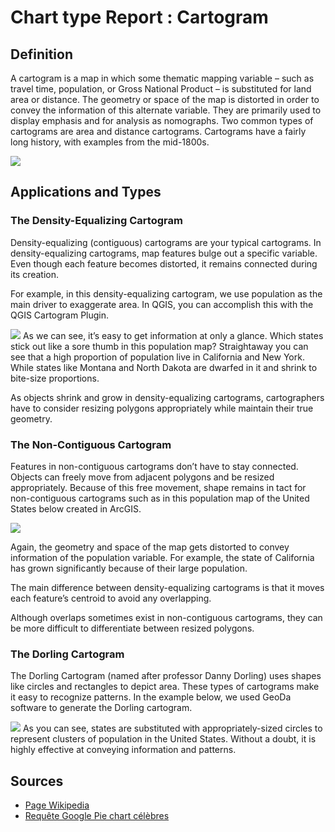 # Chart type Report : Cartogram

## Definition
A cartogram is a map in which some thematic mapping variable – such as travel time, population, or Gross National Product – is substituted for land area or distance. The geometry or space of the map is distorted in order to convey the information of this alternate variable. They are primarily used to display emphasis and for analysis as nomographs.
Two common types of cartograms are area and distance cartograms. Cartograms have a fairly long history, with examples from the mid-1800s.

![](https://upload.wikimedia.org/wikipedia/commons/4/47/Cartlinearlarge.png)
 
## Applications and Types

### The Density-Equalizing Cartogram
Density-equalizing (contiguous) cartograms are your typical cartograms. In density-equalizing cartograms, map features bulge out a specific variable. Even though each feature becomes distorted, it remains connected during its creation.

For example, in this density-equalizing cartogram, we use population as the main driver to exaggerate area. In QGIS, you can accomplish this with the QGIS Cartogram Plugin.

![](http://gisgeography.com/wp-content/uploads/2016/09/Density-Equalizing-Cartograms.png)
As we can see, it’s easy to get information at only a glance. Which states stick out like a sore thumb in this population map? Straightaway you can see that a high proportion of population live in California and New York. While states like Montana and North Dakota are dwarfed in it and shrink to bite-size proportions.

As objects shrink and grow in density-equalizing cartograms, cartographers have to consider resizing polygons appropriately while maintain their true geometry.

### The Non-Contiguous Cartogram

Features in non-contiguous cartograms don’t have to stay connected. Objects can freely move from adjacent polygons and be resized appropriately. Because of this free movement, shape remains in tact for non-contiguous cartograms such as in this population map of the United States below created in ArcGIS.


![](http://gisgeography.com/wp-content/uploads/2016/09/Non-Contiguous-Cartogram-2.png)

Again, the geometry and space of the map gets distorted to convey information of the population variable. For example, the state of California has grown significantly because of their large population.

The main difference between density-equalizing cartograms is that it moves each feature’s centroid to avoid any overlapping.

Although overlaps sometimes exist in non-contiguous cartograms, they can be more difficult to differentiate between resized polygons.


### The Dorling Cartogram
The Dorling Cartogram (named after professor Danny Dorling) uses shapes like circles and rectangles to depict area. These types of cartograms make it easy to recognize patterns. In the example below, we used GeoDa software to generate the Dorling cartogram.

![](http://gisgeography.com/wp-content/uploads/2016/09/Dorling-Cartogram.png)
As you can see, states are substituted with appropriately-sized circles to represent clusters of population in the United States. Without a doubt, it is highly effective at conveying information and patterns.

## Sources
<ul>
 <li>
<a href="https://fr.wikipedia.org/wiki/Diagramme_circulaire">Page Wikipedia</a>
 </li>
  <li>
<a href="https://www.google.fr/search?q=pie+chart+celebres&client=firefox-b&dcr=0&source=lnms&tbm=isch&sa=X&ved=0ahUKEwifvJDv-t_YAhUHXBQKHfmbD-8Q_AUICigB&biw=1366&bih=656#imgrc=DfYR5rS2rH8F2M:">Requête Google Pie chart célèbres</a>
 </li>

</ul>
